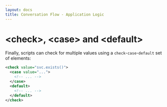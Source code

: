 ```yaml
---
layout: docs
title: Conversation Flow - Application Logic
---
```

# &lt;check&gt;, &lt;case&gt; and &lt;default&gt;

Finally, scripts can check for multiple values using a `check`-`case`-`default` set of elements:
```xml
<check value="svc.exists()">
  <case value="...">
    <!-- ... -->
  </case>
  <default>
    <!-- ... -->
  </default>
</check>
```
